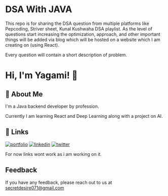 
# DSA With JAVA

This repo is for sharing the DSA question from multiple platforms like Pepcoding, Striver sheet, Kunal Kushwaha DSA playlist. As the level of questions start increasing the optimization, approach, and other important things will be added via blog which will be hosted on a website which I am creating on (using React).

Every question will contain a short description of problem.


# Hi, I'm Yagami! 👋


## 🚀 About Me
I'm a Java backend developer by profession.

Currently I am learning React and Deep Learning along with a project on AI.





## 🔗 Links
[![portfolio](https://img.shields.io/badge/my_portfolio-000?style=for-the-badge&logo=ko-fi&logoColor=white)](https://katherineoelsner.com/)
[![linkedin](https://img.shields.io/badge/linkedin-0A66C2?style=for-the-badge&logo=linkedin&logoColor=white)](https://www.linkedin.com/)
[![twitter](https://img.shields.io/badge/twitter-1DA1F2?style=for-the-badge&logo=twitter&logoColor=white)](https://twitter.com/)

For now links wont work as i am working on it.
## Feedback

If you have any feedback, please reach out to us at secretdesire071@gmail.com

